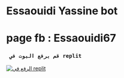 # Essaouidi Yassine bot
# page fb : Essaouidi67

### ` قم برفع البوت في replit`

[![الرفع في replit](https://github.com/essaouidiyassine670/Essaouidi_MD)](https://github.com/essaouidiyassine670/Essaouidi_MD) 
